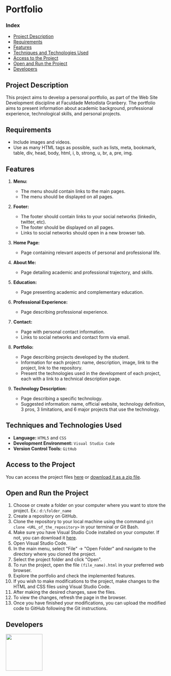 # Portfolio

### Index

- [Project Description](#project-description)
- [Requirements](#requirements)
- [Features](#features)
- [Techniques and Technologies Used](#techniques-and-technologies-used)
- [Access to the Project](#access-to-the-project)
- [Open and Run the Project](#open-and-run-the-project)
- [Developers](#developers)

## Project Description

This project aims to develop a personal portfolio, as part of the Web Site Development discipline at Faculdade Metodista Granbery. The portfolio aims to present information about academic background, professional experience, technological skills, and personal projects.

## Requirements

- Include images and videos.
- Use as many HTML tags as possible, such as lists, meta, bookmark, table, div, head, body, html, i, b, strong, u, br, a, pre, img.

## Features

1. **Menu:**
   - The menu should contain links to the main pages.
   - The menu should be displayed on all pages.

2. **Footer:**
   - The footer should contain links to your social networks (linkedin, twitter, etc).
   - The footer should be displayed on all pages.
   - Links to social networks should open in a new browser tab.

3. **Home Page:**
   - Page containing relevant aspects of personal and professional life.

4. **About Me:**
   - Page detailing academic and professional trajectory, and skills.

5. **Education:**
   - Page presenting academic and complementary education.

6. **Professional Experience:**
   - Page describing professional experience.

7. **Contact:**
   - Page with personal contact information.
   - Links to social networks and contact form via email.

8. **Portfolio:**
   - Page describing projects developed by the student.
   - Information for each project: name, description, image, link to the project, link to the repository.
   - Present the technologies used in the development of each project, each with a link to a technical description page.

9. **Technology Description:**
   - Page describing a specific technology.
   - Suggested information: name, official website, technology definition, 3 pros, 3 limitations, and 6 major projects that use the technology.

## Techniques and Technologies Used

- **Language:** `HTML5` and `CSS`
- **Development Environment:** `Visual Studio Code`
- **Version Control Tools:** `GitHub`

## Access to the Project

You can access the project files [here](https://github.com/asergioscosta/portfolio) or [download it as a zip file](https://github.com/asergioscosta/portfolio/archive/refs/heads/main.zip).

## Open and Run the Project

1. Choose or create a folder on your computer where you want to store the project. Ex.: `d:\folder_name`
2. Create a repository on GitHub.
3. Clone the repository to your local machine using the command `git clone <URL_of_the_repository>` in your terminal or Git Bash.
4. Make sure you have Visual Studio Code installed on your computer. If not, you can download it [here](https://code.visualstudio.com/).
5. Open Visual Studio Code.
6. In the main menu, select "File" -> "Open Folder" and navigate to the directory where you cloned the project.
7. Select the project folder and click "Open".
8. To run the project, open the file `(file_name).html` in your preferred web browser.
9. Explore the portfolio and check the implemented features.
10. If you wish to make modifications to the project, make changes to the HTML and CSS files using Visual Studio Code.
11. After making the desired changes, save the files.
12. To view the changes, refresh the page in the browser.
13. Once you have finished your modifications, you can upload the modified code to GitHub following the Git instructions.

## Developers

[<img loading="lazy" src="https://avatars.githubusercontent.com/u/102989796?v=4" width=115>](https://github.com/asergioscosta)